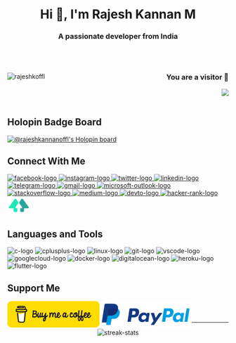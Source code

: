 <h1 align="center"> Hi 👋, I'm Rajesh Kannan M </h1>
<h3 align="center"> A passionate developer from India </h3>

<br></br>

<div align="left"> <a href="https://twitter.com/rajeshkoffl" target="blank">
  <img align="left" src="https://img.shields.io/twitter/follow/rajeshkoffl?logo=twitter&style=for-the-badge" alt="rajeshkoffl"/> </a>
  <a> <h3 align="right"> You are a visitor 👀 </h3>
    <img align="right" src="https://profile-counter.glitch.me/r/count.svg?"/> </a>
</div>

<br> </br>

## Holopin Badge Board
[![@rajeshkannanoffl's Holopin board](https://holopin.me/rajeshkannanoffl)](https://holopin.io/@rajeshkannanoffl)

## Connect With Me
<div align="left">
  <a href="https://facebook.com/rajeshkannanoffl" target="_blank">
    <img src="https://cdn.jsdelivr.net/gh/devicons/devicon/icons/facebook/facebook-original.svg" width="52" height="40" alt="facebook-logo"/> </a>
  <a href="https://instagram.com/rajeshkannanoffl" target="_blank">
    <img src="https://raw.githubusercontent.com/maurodesouza/profile-readme-generator/master/src/assets/icons/social/instagram/default.svg" width="52" height="40" alt="instagram-logo"/> </a>
  <a href="https://twitter.com/rajeshkoffl" target="_blank">
    <img src="https://cdn.jsdelivr.net/gh/devicons/devicon/icons/twitter/twitter-original.svg" width="52" height="40" alt="twitter-logo"/> </a>
  <a href="https://linkedin.com/in/rajeshkannanoffl" target="_blank">
    <img src="https://cdn.jsdelivr.net/gh/devicons/devicon/icons/linkedin/linkedin-original.svg" width="52" height="40" alt="linkedin-logo"/> </a>
  <a href="https://telegram.dog/rajeshkannanoffl" target="_blank">
    <img src="https://raw.githubusercontent.com/maurodesouza/profile-readme-generator/master/src/assets/icons/social/telegram/default.svg" width="52" height="40" alt="telegram-logo"/> </a>
  <a href="mailto:rajeshkannan.offl@gmail.com" target="_blank">
    <img src="https://raw.githubusercontent.com/maurodesouza/profile-readme-generator/master/src/assets/icons/social/gmail/default.svg" width="52" height="40" alt="gmail-logo"/> </a>
  <a href="mailto:rajeshkannanoffl@outlook.com" target="_blank">
    <img src="https://raw.githubusercontent.com/maurodesouza/profile-readme-generator/master/src/assets/icons/social/microsoft-outlook/default.svg" width="52" height="40" alt="microsoft-outlook-logo"/> </a>
  <a href="https://stackoverflow.com/users/19619643/rajesh-kannan-m" target="_blank">
    <img src="https://raw.githubusercontent.com/maurodesouza/profile-readme-generator/master/src/assets/icons/social/stackoverflow/default.svg" width="52" height="40" alt="stackoverflow-logo"/> </a>
  <a href="https://medium.com/@rajeshkannanoffl" target="_blank">
    <img src="https://raw.githubusercontent.com/maurodesouza/profile-readme-generator/master/src/assets/icons/social/medium/default.svg" width="52" height="40" alt="medium-logo"/> </a>
  <a href="https://dev.to/rajeshkannanoffl" target="_blank">
    <img src="https://raw.githubusercontent.com/maurodesouza/profile-readme-generator/master/src/assets/icons/social/devto/default.svg" width="52" height="40" alt="devto-logo"/> </a>
  <a href="https://www.hackerrank.com/rajeshkannanoffl" target="_blank">
    <img src="https://raw.githubusercontent.com/maurodesouza/profile-readme-generator/master/src/assets/icons/social/hackerrank/default.svg" width="52" height="40" alt="hacker-rank-logo"/> </a>
  <a href="https://linktr.ee/rajeshkannanoffl" target="_blank">
    <img src="https://raw.githubusercontent.com/rajeshkannanoffl/rajeshkannanoffl/main/images/png/linktree.png" width="52" height="40" alt="linktree-logo"/> </a>
</div>

## Languages and Tools
<div align="left">
  <img src="https://cdn.jsdelivr.net/gh/devicons/devicon/icons/c/c-original.svg" height="40" width="52" alt="c-logo"/>
  <img src="https://cdn.jsdelivr.net/gh/devicons/devicon/icons/cplusplus/cplusplus-original.svg" height="40" width="52" alt="cplusplus-logo"/>
  <img src="https://cdn.jsdelivr.net/gh/devicons/devicon/icons/linux/linux-original.svg" height="40" width="52" alt="linux-logo"/>
  <img src="https://cdn.jsdelivr.net/gh/devicons/devicon/icons/git/git-original.svg" height="40" width="52" alt="git-logo"/>
  <img src="https://cdn.jsdelivr.net/gh/devicons/devicon/icons/vscode/vscode-original.svg" height="40" width="52" alt="vscode-logo"/>
  <img src="https://cdn.jsdelivr.net/gh/devicons/devicon/icons/googlecloud/googlecloud-original.svg" height="40" width="52" alt="googlecloud-logo"/>
  <img src="https://cdn.jsdelivr.net/gh/devicons/devicon/icons/docker/docker-original.svg" height="40" width="52" alt="docker-logo"/>
  <img src="https://cdn.jsdelivr.net/gh/devicons/devicon/icons/digitalocean/digitalocean-original.svg" height="40" width="52" alt="digitalocean-logo"/>
  <img src="https://cdn.jsdelivr.net/gh/devicons/devicon/icons/heroku/heroku-original.svg" height="40" width="52" alt="heroku-logo"/>
  <img src="https://cdn.jsdelivr.net/gh/devicons/devicon/icons/flutter/flutter-original.svg" height="40" width="52" alt="flutter-logo"/>
</div>

## Support Me
<div align="left"> <a href="https://www.buymeacoffee.com/rajeshkannanm">
  <img align="left" src="https://raw.githubusercontent.com/rajeshkannanoffl/rajeshkannanoffl/main/images/png/buy-me-a-coffee.png" height="60" width="210" alt="buymeacofee-logo"/> </a>
  <a href="https://www.paypal.com/rajeshkannanoffl">
    <img align="left" src="https://raw.githubusercontent.com/rajeshkannanoffl/rajeshkannanoffl/main/images/png/paypal.png" height="60" width="210" alt="paypal-logo"/> </a>
</div>

<br> </br>

<hr> </hr>
<div align="center"> <img src="https://github-readme-streak-stats.herokuapp.com/?user=rajeshkannanoffl&" alt="streak-stats"/> </div>
